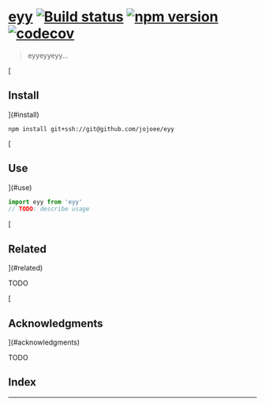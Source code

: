 
[](#eyy-a-hrefhttpstravis-ciorgjojoeeeyyimg-srchttpstravis-ciorgjojoeeeyysvgbranchmaster-altbuild-statusa-a-hrefhttpsnpmjsorgpackageeyyimg-srchttpsimgshieldsionpmveyysvg-altnpm-versiona-a-hrefhttpscodecovioghjojoeeeyyimg-srchttpscodecovioghjojoeeeyybranchmastergraphbadgesvg-altcodecova)

[eyy](#eyy-a-hrefhttpstravis-ciorgjojoeeeyyimg-srchttpstravis-ciorgjojoeeeyysvgbranchmaster-altbuild-statusa-a-hrefhttpsnpmjsorgpackageeyyimg-srchttpsimgshieldsionpmveyysvg-altnpm-versiona-a-hrefhttpscodecovioghjojoeeeyyimg-srchttpscodecovioghjojoeeeyybranchmastergraphbadgesvg-altcodecova) [![Build status](https://travis-ci.org/jojoee/eyy.svg?branch=master)](https://travis-ci.org/jojoee/eyy) [![npm version](https://img.shields.io/npm/v/eyy.svg)](https://npmjs.org/package/eyy) [![codecov](https://codecov.io/gh/jojoee/eyy/branch/master/graph/badge.svg)](https://codecov.io/gh/jojoee/eyy)
===============================================================================================================================================================================================================================================================================================================================================================================================================================================================================================================================================================================================================

> eyyeyyeyy...

[

Install
-------

](#install)

```shell
npm install git+ssh://git@github.com/jojoee/eyy
```

[

Use
---

](#use)

```typescript
import eyy from 'eyy'
// TODO: describe usage
```

[

Related
-------

](#related)

TODO

[

Acknowledgments
---------------

](#acknowledgments)

TODO

## Index

---

